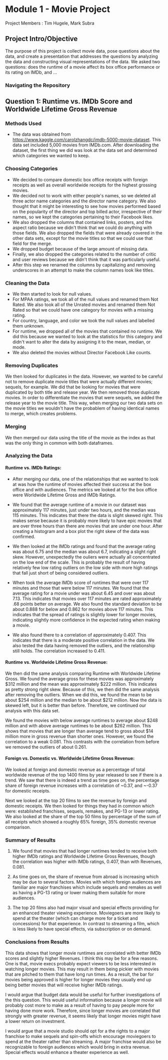 # Module 1 - Movie Project

Project Members : Tim Hugele, Mark Subra

## Project Intro/Objective
The purpose of this project is collect movie data, pose questions about the data, and create a presentation that addresses the questions by analyzing the data and constructing visual representations of the data. We asked two questions: does the runtime of a movie affect its box office performance or its rating on IMDb, and ...

### Navigating the Repository

## Question 1: Runtime vs. IMDb Score and Worldwide Lifetime Gross Revenue

### Methods Used

* The data was obtained from https://www.kaggle.com/carolzhangdc/imdb-5000-movie-dataset. This data set included 5,000 movies from IMDb.com. After downloading the dataset, the first thing we did was look at the data set and determined which categories we wanted to keep. 

### Choosing Categories

* We decided to compare domestic box office receipts with foreign receipts as well as overall worldwide receipts for the highest grossing movies.
* We decided not to work with either people's names, so we deleted all three actor name categories and the director name category. We also thought that it might be interesting to see how movies performed based on the popularity of the director and top billed actor, irrespective of their names, so we kept the categories pertaining to their Facebook likes. 
* We also dropped the columns that contained links, posters, and the aspect ratio because we didn't think that we could do anything with those fields. We also dropped the fields that were already covered in the other data sets, except for the movie titles so that we could use that field for the merge. 
* We dropped budget because of the large amount of missing data. 
* Finally, we also dropped the categories related to the number of critic and user reviews because we didn't think that it was particularly useful.
* After this step we renamed the columns by capitalizing and removing underscores in an attempt to make the column names look like titles. 

### Cleaning the Data

* We then started to look for null values.
* For MPAA ratings, we took all of the null values and renamed them Not Rated. We also took all of the Unrated movies and renamed them Not Rated so that we could have one category for movies with a missing rating.
* For country, language, and color we took the null values and labelled them unknown.
* For runtime, we dropped all of the movies that contained no runtime. We did this because we wanted to look at the statistics for this category and didn't want to alter the data by assigning it to the mean, median, or mode.
* We also deleted the movies without Director Facebook Like counts.

### Removing Duplicates

We then looked for duplicates in the data. However, we wanted to be careful not to remove duplicate movie titles that were actually different movies; sequels, for example. We did that be looking for movies that were duplicated by both title and release year. We then removed those duplicate movies. In order to differentiate the movies that were sequels, we added the release year to the movie title. This way, when merging our two data sets on the movie titles we wouldn't have the probablem of having identical names to merge, which creates problems. 

### Merging

We then merged our data using the title of the movie as the index as that was the only thing in common with both dataframes.

### Analyzing the Data

#### Runtime vs. IMDb Ratings:

* After merging our data, one of the relationships that we wanted to look at was how the runtime of movies affected their success at the box office and with audiences. The metrics we looked at for the box office were Worldwide Lifetime Gross and IMDb Ratings.

* We found that the average runtime of a movie in our dataset was approximately 117 minutes, just under two hours, and the median was 115 minutes. This indicates that there the data is slight skewed right. This makes sense because it is probably more likely to have epic movies that are over three hours than there are movies that are under one hour. After creating a histogram and a box plot the right skew of the data was confirmed. 

* We then looked at the IMDb ratings and found that the average rating was about 6.75 and the median was about 6.7, indicating a slight right skew. However, unexpectedly the ouliers were actually all concentrated on the low end of the scale. This is probably the result of having relatively few low rating outliers on the low side with more high ratings that fall just short of being considered outliers. 

* When took the average IMDb score of runtimes that were over 117 minutes and those that were below 117 minutes. We found that the average rating for a movie under was about 6.45 and over was about 7.13. This indicates that movies over 117 minutes are rated approximately .68 points better on average. We also found the standard deviation to be about 0.888 for below and 0.862 for movies above 117 minutes. This indicates that the spread of ratings is slightly lower for longer movies, indicating slightly more confidence in the expected rating when making a movie. 

* We also found there to a correlation of approximately 0.407. This indicates that there is a moderate positive correlation in the data. We also tested the data having removed the outliers, and the relationship still holds. The correlation increased to 0.411.

#### Runtime vs. Worldwide Lifetime Gross Revenue:

We then did the same analysis comparing Runtime with Worldwide Lifetime Gross. We found the average gross for these movies was approximately $312 million and the mean was approximately $222 million. This indicates as pretty strong right skew. Because of this, we then did the same analysis after removing the outliers. When we did this, we found the mean to be about $254 million and the median to be about $212 million. Now the data is skewed left, but it is better than before. Therefore, we continued our analysis with this data set. 

We found the movies with below average runtimes to average about $248 million and with above average runtimes to be about $262 million. This shows that movies that are longer than average tend to gross about $14 million more in gross revenue than shorter ones. However, we found the correlation to a weak 0.081. This contrasts with the correlation from before we removed the outliers of about 0.261.
 
 #### Foreign vs. Domestic vs. Worldwide Lifetime Gross Revenue:
 
 We looked at foreign and domestic revenue as a percentage of total worldwide revenue of the top 1400 films by year released to see if there is a trend. We saw that there is indeed a trend as time goes on, the percentage share of foreign revenue increases with a correlation of ~0.37, and ~-0.37 for domestic receipts.
 
 Next we looked at the top 20 films to see the revenue by foreign and domestic receipts. We then looked for things they had in common which were: established franchises, sequels, remakes, and PG-13 or lower rating. We also looked at the share of the top 50 films by percentage of the sum of all receipts which showed a roughly 65% foreign, 35% domestic revenue comparison.
  
### Summary of Results

1) We found that movies that had longer runtimes tended to receive both higher IMDb ratings and Worldwide Lifetime Gross Revenues, though the correlation was higher with IMDb ratings, 0.407, than with Revenues, 0.081.

2) As time goes on, the share of revenue from abroad is increasing which may be due to several factors. Movies with which foreign audiences are familiar are major franchises which include sequels and remakes as well as having a PG-13 rating or lower making them suitable for more audiences.

3) The top 20 films also had major visual and special effects providing for an enhanced theater viewing experience. Moviegoers are more likely to spend at the theater (which can charge more for a ticket and concessions) for that experience. In contrast to streaming a film, which is less likely to have special effects, via subscription or on demand.

### Conclusions from Results

This data shows that longer movie runtimes are correlated with better IMDb scores and slightly higher Revenues. I think this may be for a few reasons. One is that, movie execs probably expect viewers to be less interested in watching longer movies. This may result in them being pickier with movies that are pitched to them that have long run times. As a result, the bar for movies being approved is higher for longer movies they usually end up being better movies that will receive higher IMDb ratings. 

I would argue that budget data would be useful for further investigations of the this question. This would useful information because a longer movie will probably cost more to make as a result of having to pay people more for having done more work. Therefore, since longer movies are correlated that strongly with greater revenue, it seems likely that longer movies might have a lower return on investment. 

I would argue that a movie studio should opt for a the rights to a major franchise to make sequels and spin-offs which encourage moviegoers to spend at the theater rather than streaming. A major franchise would also be recognizable to foreign audiences which would bring in extra revenue. Special effects would enhance a theater experience as well. 
